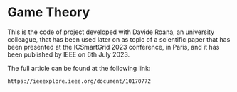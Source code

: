 # Game Theory

This is the code of project developed with Davide Roana, an university colleague, that has been used later on as topic of a scientific paper that has been presented at the ICSmartGrid 2023 conference, in Paris, and it has been published by IEEE on 6th July 2023.

The full article can be found at the following link:

	https://ieeexplore.ieee.org/document/10170772
